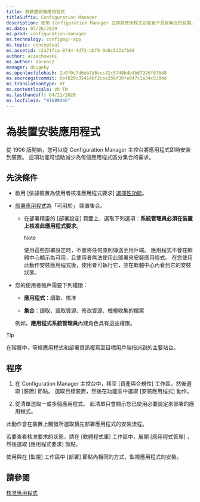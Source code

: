 ```yaml
---
title: 為裝置安裝應用程式
titleSuffix: Configuration Manager
description: 使用 Configuration Manager 立即將應用程式安裝至不具有集合的裝置。
ms.date: 07/26/2019
ms.prod: configuration-manager
ms.technology: configmgr-app
ms.topic: conceptual
ms.assetid: c2a71fca-8744-4d72-abf9-9d8c5d2afb00
author: aczechowski
ms.author: aaroncz
manager: dougeby
ms.openlocfilehash: 2a9f0c7d6eb7d8ccc42c5740bdb4b67926f676d8
ms.sourcegitcommit: bbf820c35414bf2cba356f30fe047c1a34c5384d
ms.translationtype: HT
ms.contentlocale: zh-TW
ms.lasthandoff: 04/21/2020
ms.locfileid: "81689446"
---
```

# <a name="install-applications-for-a-device"></a>為裝置安裝應用程式

<!--4402180-->

從 1906 版開始，您可以從 Configuration Manager 主控台將應用程式即時安裝到裝置。 這項功能可協助減少為每個應用程式區分集合的需求。

## <a name="prerequisites"></a>先決條件

- 啟用 [依據裝置為使用者核准應用程式要求]  [選擇性功能](../../core/servers/manage/install-in-console-updates.md#bkmk_options)。  

- [部署應用程式](deploy-applications.md)為「可用於」  裝置集合。  

    - 在部署精靈的 [部署設定]  頁面上，選取下列選項：**系統管理員必須在裝置上核准此應用程式要求**。  

        > [!Note]  
        > 使用這些部署設定時，不會將任何原則傳送至用戶端。 應用程式不會在軟體中心顯示為可用，且使用者無法使用此部署來安裝應用程式。 在您使用此動作安裝應用程式後，使用者可執行它，並在軟體中心內看到它的安裝狀態。

- 您的使用者帳戶需要下列權限：

    - **應用程式**：讀取、核准

    - **集合**：讀取、讀取資源、修改資源、檢視收集的檔案

    例如，**應用程式系統管理員**內建角色具有這些權限。

> [!TIP]
> 在階層中，等候應用程式和部署資訊複寫至目標用戶端指派到的主要站台。<!-- SCCMDocs#2113 -->

## <a name="process"></a>程序

1. 在 Configuration Manager 主控台中，移至 [資產與合規性]  工作區，然後選取 [裝置]  節點。 選取目標裝置，然後在功能區中選取 [安裝應用程式]  動作。

1. 從清單選取一或多個應用程式。 此清單只會顯示您已使用必要設定來部署的應用程式。

此動作會在裝置上觸發所選取預先部署應用程式的安裝流程。

若要查看核准要求的狀態，請在 [軟體程式庫]  工作區中，展開 [應用程式管理]  ，然後選取 [應用程式要求]  節點。

使用與在 [監視] 工作區中 [部署] 節點內相同的方式，監視應用程式的安裝。


## <a name="see-also"></a>請參閱

[核准應用程式](app-approval.md)
